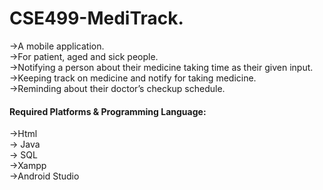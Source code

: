 # CSE499-MediTrack. 

->A mobile application.                                             
->For patient, aged and sick people.                                
->Notifying a person about their medicine taking time as their given input.                                   
->Keeping track on medicine and notify for taking medicine.                                   
->Reminding about their doctor’s checkup schedule.   

#### Required Platforms & Programming Language: 
->Html                                                    
-> Java                                       
-> SQL                                 
->Xampp                                                           
->Android Studio                                                      
 

 
